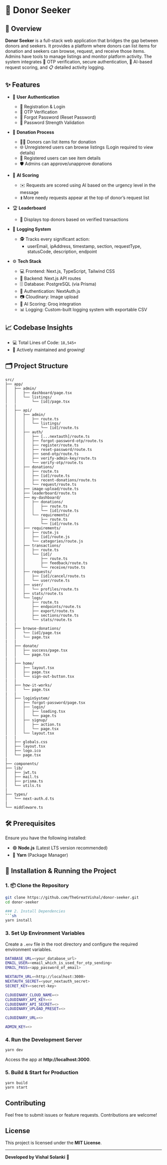 # 💖 Donor Seeker

## 🧭 Overview  
**Donor Seeker** is a full-stack web application that bridges the gap between donors and seekers. It provides a platform where donors can list items for donation and seekers can browse, request, and receive those items. Admins have tools to manage listings and monitor platform activity. The system integrates 🔐 OTP verification, secure authentication, 🤖 AI-based request scoring, and 📋 detailed activity logging.

## ✨ Features  

- 🔐 **User Authentication**  
  - 📝 Registration & Login  
  - 📲 OTP Verification  
  - 🔁 Forgot Password (Reset Password)  
  - 💪 Password Strength Validation  

- 🎁 **Donation Process**  
  - 🙋‍♂️ Donors can list items for donation  
  - 🌐 Unregistered users can browse listings (Login required to view details)  
  - 👥 Registered users can see item details  
  - 🛡️ Admins can approve/unapprove donations  

- 🤖 **AI Scoring**  
  - ✉️ Requests are scored using AI based on the urgency level in the message  
  - ⏫ More needy requests appear at the top of donor’s request list  

- 🏆 **Leaderboard**  
  - 🌟 Displays top donors based on verified transactions  

- 🧾 **Logging System**  
  - 🕵️ Tracks every significant action:  
    - userEmail, ipAddress, timestamp, section, requestType, statusCode, description, endpoint  

- ⚙️ **Tech Stack**  
  - 💻 Frontend: Next.js, TypeScript, Tailwind CSS  
  - 🧠 Backend: Next.js API routes  
  - 🗄️ Database: PostgreSQL (via Prisma)  
  - 🔐 Authentication: NextAuth.js  
  - 📷 Cloudinary: Image upload  
  - 🧠 AI Scoring: Groq integration  
  - 📊 Logging: Custom-built logging system with exportable CSV  

## 📈 Codebase Insights
- 💻 Total Lines of Code: `18,545+`
- 🚧 Actively maintained and growing!

## 🗂️ Project Structure
```
src/
├── app/
│   ├── admin/
│   │   ├── dashboard/page.tsx
│   │   └── listings/
│   │       └── [id]/page.tsx
|   |
│   ├── api/
│   │   ├── admin/
│   │   │   ├── route.ts
│   │   │   └── listings/
│   │   │       └── [id]/route.ts
│   │   ├── auth/
│   │   │   ├── [...nextauth]/route.ts
│   │   │   ├── forgot-password-otp/route.ts
│   │   │   ├── register/route.ts
│   │   │   ├── reset-password/route.ts
│   │   │   ├── send-otp/route.ts
│   │   │   ├── verify-admin-key/route.ts
│   │   │   └── verify-otp/route.ts
│   │   ├── donations/
│   │   │   ├── route.ts
│   │   │   ├── [id]/route.ts
│   │   │   ├── recent-donations/route.ts
│   │   │   └── request/route.ts
│   │   ├── image-upload/route.ts
│   │   ├── leaderboard/route.ts
│   │   ├── my-dashboard/
│   │   │   ├── donations/
│   │   │   │   ├── route.ts
│   │   │   │   └── [id]/route.ts
│   │   │   └── requirements/
│   │   │       ├── route.ts
│   │   │       └── [id]/route.ts
│   │   ├── requirements/
│   │   │   ├── route.js
│   │   │   ├── [id]/route.js
│   │   │   └── categories/route.js
│   │   ├── transactions/
│   │   │   ├── route.ts
│   │   │   └── [id]/
│   │   │       ├── route.ts
│   │   │       ├── feedback/route.ts
│   │   │       └── receive/route.ts
│   │   ├── requests/
│   │   │   ├── [id]/cancel/route.ts
│   │   │   └── user/route.ts
│   │   ├── user/
│   │   │   └── profiles/route.ts
│   │   ├── stats/route.ts
│   │   └── logs/
│   │       ├── route.ts
│   │       ├── endpoints/route.ts
│   │       ├── export/route.ts
│   │       ├── sections/route.ts
│   │       └── stats/route.ts
|   |
│   ├── browse-donations/
│   │   └── [id]/page.tsx
│   │   └── page.tsx
|   |
│   ├── donate/
│   │   ├── success/page.tsx
│   │   └── page.tsx
|   |
│   ├── home/
│   │   ├── layout.tsx
│   │   ├── page.tsx
│   │   └── sign-out-button.tsx
|   |
│   ├── how-it-works/
│   │   └── page.tsx
|   |
│   ├── loginSystem/
│   │   ├── forgot-password/page.tsx
│   │   ├── login/
│   │   │   ├── loading.tsx
│   │   │   └── page.ts
│   │   ├── signup/
│   │   │   ├── action.ts
│   │   │   └── page.tsx
│   │   └── layout.tsx
|   |
│   ├── globals.css
│   ├── layout.tsx
│   ├── logo.ico
│   └── page.tsx
|   
├── components/
├── lib/
│   ├── jwt.ts
│   ├── mail.ts
│   ├── prisma.ts
│   └── utils.ts
|
├── types/
│   └── next-auth.d.ts
|
└── middleware.ts

```

## 🛠️ Prerequisites  
Ensure you have the following installed:  
- 🟢 **Node.js** (Latest LTS version recommended)  
- 🧶 **Yarn** (Package Manager)  

## 🚀 Installation & Running the Project  

### 1. 📦 Clone the Repository  
```sh
git clone https://github.com/TheGreatVishal/donor-seeker.git
cd donor-seeker

### 2. Install Dependencies
```sh
yarn install
```

### 3. Set Up Environment Variables
Create a `.env` file in the root directory and configure the required environment variables.
```sh
DATABASE_URL=<your_database_url>
EMAIL_USER=<email_which_is_used_for_otp_sending>
EMAIL_PASS=<app_password_of_email>

NEXTAUTH_URL=<http://localhost:3000>
NEXTAUTH_SECRET=<your_nextauth_secret>
SECRET_KEY=<secret-key>

CLOUDINARY_CLOUD_NAME=<>
CLOUDINARY_API_KEY=<>
CLOUDINARY_API_SECRET=<>
CLOUDINARY_UPLOAD_PRESET=<>

CLOUDINARY_URL=<>

ADMIN_KEY=<>
```

### 4. Run the Development Server
```sh
yarn dev
```
Access the app at **http://localhost:3000**.

### 5. Build & Start for Production
```sh
yarn build
yarn start
```

## Contributing
Feel free to submit issues or feature requests. Contributions are welcome!

## License
This project is licensed under the **MIT License**.

---
**Developed by Vishal Solanki** 🚀